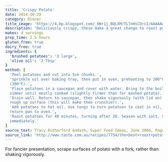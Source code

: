 ```yaml
---
title: 'Crispy Potato'
date: 2014-10-29
category: Dinner
title_image: 'https://4.bp.blogspot.com/_0Wr1j_BQLXM/TL7nHsCOrcI/AAAAAAAACHY/9LaXFThtuKo/s1600/Crispy+Potato+Cubes.JPG'
description: 'Deliciously crispy, these make a great change to roast potatoes'
makes: 4 servings
prep_time: 2.5 hours
gluten_free: true
dairy_free: true
ingredients: {
  'brushed potatoes': '3 large',
  'olive oil': '2 Tbsp'
}
method: [
  'Peel potatoes and cut into 5cm chunks.',
  'Sprinkle oil over baking tray, then put in oven, preheating to 200°C
  (390°F).',
  'Place potatoes in a saucepan and cover with water. Bring to the boil and
  simmer until mostly cooked (slightly firmer than for mashed potato).',
  'Drain well. Return to saucepan, then shake vigorously (with lid on) to
  rough up surface (this will make them crunchier).',
  'Add potatoes to hot oil. Use tongs to turn potatoes to coat in oil, then
  return pan to oven.',
  'Roast potatoes for 40 minutes, turning after 20. Season with salt. Serve
  immediately.'
]
source_text: Tracy Rutherford &ndash; Super Food Ideas, June 2004, Page 52
source_link: 'http://www.taste.com.au/recipes/7754/the+best+roast+potatoes'
---
```

For fancier presentation, scrape surfaces of potato with a fork, rather than
shaking vigorously.
